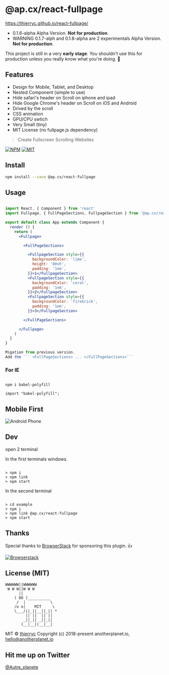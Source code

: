 # @ap.cx/react-fullpage

https://thierryc.github.io/react-fullpage/

- 0.1.6-alpha Alpha Version. **Not for production**.
- WARNING 0.1.7-alph and 0.1.8-alpha are 2 experimentals Alpha Version. **Not for production**.

This project is still in a very **early stage**.
You shouldn't use this for production unless you really know what you're doing. 🖖

## Features

- Design for Mobile, Tablet, and Desktop
- Nested Component (simple to use)
- Hide safari's header on Scroll on iphone and ipad
- Hide Google Chrome's header on Scroll on iOS and Android
- Drived by the scroll
- CSS animation
- GPU/CPU swtich
- Very Small (tiny)
- MIT License (no fullpage.js dependency)


> Create Fullscreen Scrolling Websites

[![NPM](https://img.shields.io/npm/v/@ap.cx/react-fullpage.svg)](https://www.npmjs.com/package/react-fullpage)
[![MIT](https://img.shields.io/packagist/l/doctrine/orm.svg)](https://github.com/thierryc/react-fullpage/blob/master/LICENSE)

## Install

```bash
npm install --save @ap.cx/react-fullpage
```
## Usage

```jsx

import React, { Component } from 'react'
import Fullpage, { FullPageSections, FullpageSection } from '@ap.cx/react-fullpage'

export default class App extends Component {
  render () {
    return (
      <Fullpage>

        <FullPageSections>

          <FullpageSection style={{
            backgroundColor: 'lime',
            height: '80vh',
            padding: '1em',
          }}>1</FullpageSection>
          <FullpageSection style={{
            backgroundColor: 'coral',
            padding: '1em',
          }}>2</FullpageSection>
          <FullpageSection style={{
            backgroundColor: 'firebrick',
            padding: '1em',
          }}>3</FullpageSection>

        </FullPageSections>

      </Fullpage>
    )
  }
}

Migation from previous version.
Add the ``` <FullPageSections> ... </FullPageSections>```

```

### For IE

```

npm i babel-polyfill

```

```
import "babel-polyfill";

```


## Mobile First

![Android Phone](https://raw.githubusercontent.com/thierryc/react-fullpage/master/static/images/android-phone.jpg)


## Dev

open 2 terminal

In the first terminals windows.


```

> npm i
> npm link
> npm start

```


In the second terminal

```

> cd example
> npm i
> npm link @ap.cx/react-fullpage
> npm start

```


## Thanks

Special thanks to [BrowserStack](https://www.browserstack.com/users/sign_up) for sponsoring this plugin. 👍

[![Browserstack](https://raw.githubusercontent.com/thierryc/react-fullpage/master/static/images/browserstack@2x.png)](https://www.browserstack.com/users/sign_up)

## License (MIT)

```
WWWWWW||WWWWWW
 W W W||W W W
      ||
    ( OO )__________
     /  |           \
    /o o|    MIT     \
    \___/||_||__||_|| *
         || ||  || ||
        _||_|| _||_||
       (__|__|(__|__|
```

MIT © [thierryc](https://github.com/thierryc)
Copyright (c) 2018-present anotherplanet.io, hello@anotherplanet.io

## Hit me up on Twitter

[@Autre_planete](https://twitter.com/Autre_planete?ref=github)
